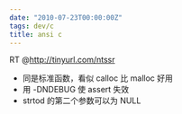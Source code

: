 ```yaml
---
date: "2010-07-23T00:00:00Z"
tags: dev/c
title: ansi c
---
```


RT @<http://tinyurl.com/ntssr>

* 同是标准函数，看似 calloc 比 malloc 好用
* 用 -DNDEBUG 使 assert 失效
* strtod 的第二个参数可以为 NULL
